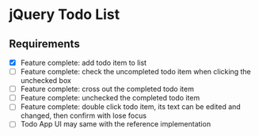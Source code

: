 # jQuery Todo List
## Requirements
- [X] Feature complete: add todo item to list
- [ ] Feature complete: check the uncompleted todo item when clicking the unchecked box
- [ ] Feature complete: cross out the completed todo item
- [ ] Feature complete: unchecked the completed todo item
- [ ] Feature complete: double click todo item, its text can be edited and changed, then confirm with lose focus
- [ ] Todo App UI may same with the reference implementation